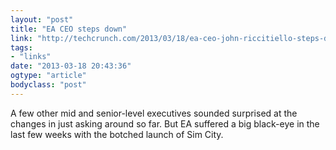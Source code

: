 ```yaml
---
layout: "post"
title: "EA CEO steps down"
link: "http://techcrunch.com/2013/03/18/ea-ceo-john-riccitiello-steps-down-larry-probst-becomes-executive-chairman/"
tags: 
- "links"
date: "2013-03-18 20:43:36"
ogtype: "article"
bodyclass: "post"
---
```


A few other mid and senior-level executives sounded surprised at the changes in just asking around so far. But EA suffered a big black-eye in the last few weeks with the botched launch of Sim City.